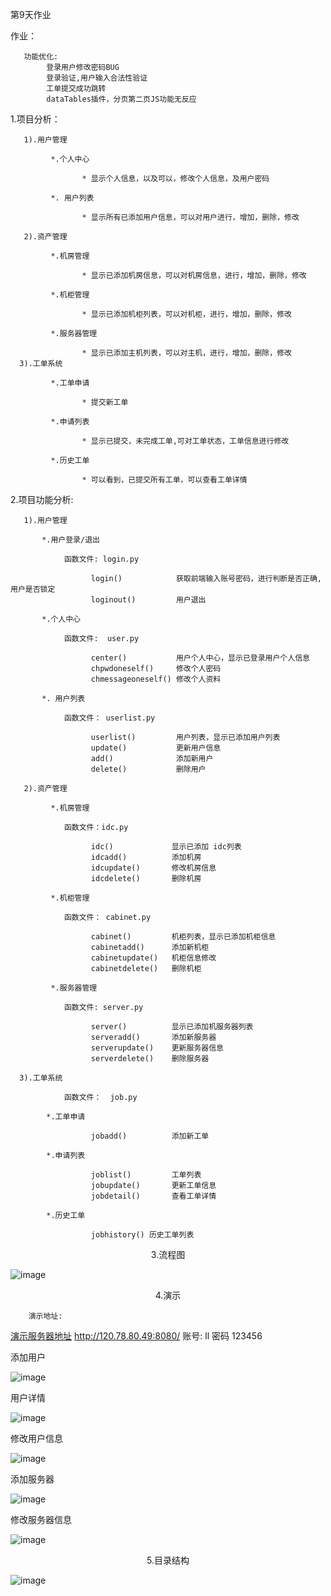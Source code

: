 第9天作业

作业：

       功能优化:
	        登录用户修改密码BUG
			登录验证,用户输入合法性验证
			工单提交成功跳转
			dataTables插件，分页第二页JS功能无反应

1.项目分析：

       1).用户管理
	   
	         *.个人中心
			 
			        * 显示个人信息，以及可以，修改个人信息，及用户密码
				
	         *. 用户列表
			 
			        * 显示所有已添加用户信息，可以对用户进行，增加，删除，修改
			
	   2).资产管理	
	   
             *.机房管理
			 
			        * 显示已添加机房信息，可以对机房信息，进行，增加，删除，修改
			 
	         *.机柜管理
			 
			        * 显示已添加机柜列表，可以对机柜，进行，增加，删除，修改
				 
             *.服务器管理
			 
			        * 显示已添加主机列表，可以对主机，进行，增加，删除，修改				 
	  3).工单系统
	            
             *.工单申请
				
			        * 提交新工单
				
             *.申请列表
				
			        * 显示已提交，未完成工单,可对工单状态，工单信息进行修改
					
             *.历史工单
				
			        * 可以看到，已提交所有工单，可以查看工单详情
				
			
	          

	  
2.项目功能分析:

       1).用户管理
	   
	       *.用户登录/退出 
		   
		        函数文件: login.py 
			   
			          login()            获取前端输入账号密码，进行判断是否正确,用户是否锁定
			          loginout()         用户退出
                      
	       *.个人中心
		   
		        函数文件:  user.py
			   
			          center()           用户个人中心，显示已登录用户个人信息
			          chpwdoneself()     修改个人密码
			          chmessageoneself() 修改个人资料
			   
		   *. 用户列表
		       
		        函数文件： userlist.py
				
			          userlist()         用户列表，显示已添加用户列表
			          update()           更新用户信息
			          add()              添加新用户
			          delete()           删除用户
			
	   2).资产管理

             *.机房管理
			     
		        函数文件：idc.py
				      
			          idc()             显示已添加 idc列表
			          idcadd()          添加机房
			          idcupdate()       修改机房信息
			          idcdelete()       删除机房
		
	         *.机柜管理
                  
		        函数文件： cabinet.py
                       
 			          cabinet()         机柜列表，显示已添加机柜信息
			          cabinetadd()      添加新机柜
			          cabinetupdate()   机柜信息修改
			          cabinetdelete()   删除机柜
				 
	         *.服务器管理
         	    
		        函数文件: server.py
				 
 			          server()          显示已添加机服务器列表
 			          serveradd()       添加新服务器
 			          serverupdate()    更新服务器信息
 			          serverdelete()    删除服务器
		                               
	  3).工单系统
	          
		        函数文件：  job.py
            	  
            *.工单申请
			    
 			          jobadd()          添加新工单
				
            *.申请列表
				
 			          joblist()         工单列表
 			          jobupdate()       更新工单信息
 			          jobdetail()       查看工单详情
				     
            *.历史工单
			    
 			          jobhistory() 历史工单列表
				
 				
	

	 
<center>3.流程图</center > 

![image](https://github.com/1032231418/python/blob/master/day9/naotu.png)


<center>4.演示 </center > 

		演示地址:  
		
[演示服务器地址](http://120.78.80.49:8080/) http://120.78.80.49:8080/ 账号:  ll  密码 123456

		

添加用户

![image](https://github.com/1032231418/python/blob/master/day9/adduser.png)

用户详情

![image](https://github.com/1032231418/python/blob/master/day9/userxq.png)


修改用户信息

![image](https://github.com/1032231418/python/blob/master/day9/changeuser.png)


添加服务器

![image](https://github.com/1032231418/python/blob/master/day9/addserver.png)


修改服务器信息

![image](https://github.com/1032231418/python/blob/master/day9/changeserver.png)

<center>5.目录结构</center > 

![image](https://github.com/1032231418/python/blob/master/day9/jiegou.png)




